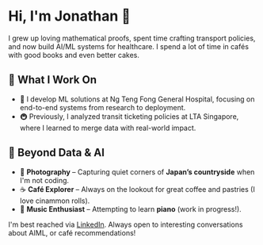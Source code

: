 # Hi, I'm Jonathan 👋

I grew up loving mathematical proofs, spent time crafting transport policies, and now build AI/ML systems for healthcare. I spend a lot of time in cafés with good books and even better cakes.

## 🚀 What I Work On
- 🏥 I develop ML solutions at Ng Teng Fong General Hospital, focusing on end-to-end systems from research to deployment.
- 🚇 Previously, I analyzed transit ticketing policies at LTA Singapore, where I learned to merge data with real-world impact.

## 🎯 Beyond Data & AI
- 📸 **Photography** – Capturing quiet corners of **Japan’s countryside** when I'm not coding.
- ☕ **Café Explorer** – Always on the lookout for great coffee and pastries (I love cinammon rolls).
- 🎵 **Music Enthusiast** – Attempting to learn **piano** (work in progress!).

I'm best reached via [LinkedIn](https://www.linkedin.com/in/jyeomingjie/). Always open to interesting conversations about AIML, or café recommendations!
